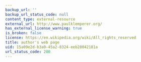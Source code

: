 ```yaml
---
backup_url: ''
backup_url_status_code: null
content_type: external-resource
external_url: http://www.paulklemperer.org/
has_external_license_warning: true
is_broken: false
license: https://en.wikipedia.org/wiki/All_rights_reserved
title: author's web page
uid: 15a09e2d-b3a0-45a2-8324-eeb28042181a
url_status_code: 200
---
```


